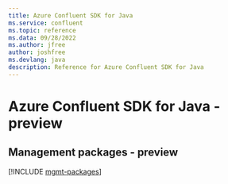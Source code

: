 ```yaml
---
title: Azure Confluent SDK for Java
ms.service: confluent
ms.topic: reference
ms.data: 09/28/2022
ms.author: jfree
author: joshfree
ms.devlang: java
description: Reference for Azure Confluent SDK for Java
---
```

# Azure Confluent SDK for Java - preview

## Management packages - preview
[!INCLUDE [mgmt-packages](confluent-mgmt-index.md)]